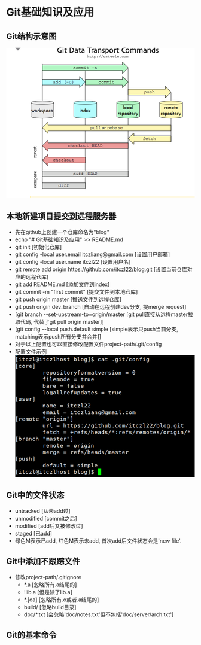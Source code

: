 # Git基础知识及应用
## Git结构示意图
![Git结构示意图](/git/git.png "Git结构示意图")

## 本地新建项目提交到远程服务器
- 先在github上创建一个仓库命名为"blog"
- echo "# Git基础知识及应用" >> README.md
- git init      [初始化仓库]
- git config -local user.email itczliang@gmail.com   [设置用户邮箱]
- git config -local user.name itczl22                [设置用户名]
- git remote add origin https://github.com/itczl22/blog.git [设置当前仓库对应的远程仓库]
- git add README.md             [添加文件到index]
- git commit -m "first commit"  [提交文件到本地仓库]
- git push origin master        [推送文件到远程仓库]
- git push origin dev_branch    [自动在远程创建dev分支, 提merge request]
- [git branch --set-upstream-to=origin/master  [git pull直接从远程master拉取代码, 代替了git pull origin master]]
- [git config --local push.default simple      [simple表示只push当前分支, matching表示push所有分支并合并]]
- 对于以上配置也可以直接修改配置文件project-path/.git/config
- 配置文件示例
![Git配置文件示例](/git/config.png "Git配置文件示例")

## Git中的文件状态
- untracked      [从未add过]
- unmodified     [commit之后]
- modified       [add后又被修改过]
- staged         [已add]
- 绿色M表示已add, 红色M表示未add, 首次add后文件状态会是'new file'.

## Git中添加不跟踪文件
- 修改project-path/.gitignore
    - *.a        [忽略所有.a结尾的]
    - !lib.a     [但是除了lib.a]
    - *.[oa]     [忽略所有.o或者.a结尾的]
    - build/     [忽略build目录]
    - doc/*.txt  [会忽略'doc/notes.txt'但不包括'doc/server/arch.txt']

## Git的基本命令
